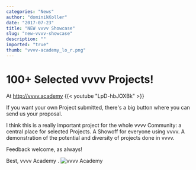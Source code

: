 ```yaml
---
categories: "News"
author: "dominikKoller"
date: "2017-07-23"
title: "NEW vvvv Showcase"
slug: "new-vvvv-showcase"
description: ""
imported: "true"
thumb: "vvvv-academy_lo_r.png"
---
```



#  100+ Selected vvvv Projects!
At <http://vvvv.academy>
{{< youtube "LpD-hbJOXBk" >}}

If you want your own Project submitted, there's a big button where you can send us your proposal.

I think this is a really important project for the whole vvvv Community: a central place for selected Projects. A Showoff for everyone using vvvv. A demonstration of the potential and diversity of projects done in vvvv.

Feedback welcome, as always!

Best,
vvvv Academy
.
![vvvv Academy](vvvv-academy_lo_r.png) 

